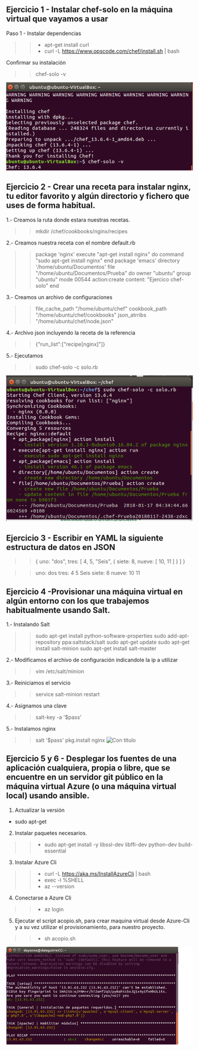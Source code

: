 ## Ejercicio 1 - Instalar chef-solo en la máquina virtual que vayamos a usar

Paso 1 - Instalar dependencias
>
>> * apt-get install curl
>> * curl -L https://www.opscode.com/chef/install.sh | bash 

Confirmar su instalación
>
>> chef-solo -v 

![Con titulo](https://raw.githubusercontent.com/daiaguirre979/CC-Master/master/chef-solo.PNG "automatizacion")

## Ejercicio 2 - Crear una receta para instalar nginx, tu editor favorito y algún directorio y fichero que uses de forma habitual.

1.- Creamos la ruta donde estara nuestras recetas.
>
>> mkdir /chef/cookbooks/nginx/recipes

2.- Creamos nuestra receta con el nombre default.rb
>
>> package 'nginx'
>> execute "apt-get install nginx" do
>>    command "sudo apt-get install nginx"
>> end
>>package 'emacs'
>>  directory '/home/ubuntu/Documentos'
>>  file "/home/ubuntu/Documentos/Prueba" do
>>      owner "ubuntu"
>>      group "ubuntu"
>>      mode 00544
>>      action:create
>>      content: "Ejercico chef-solo"
>> end

3.- Creamos un archivo de configuraciones
>
>> file_cache_path "/home/ubuntu/chef"
>> cookbook_path "/home/ubuntu/chef/cookbooks"
>> json_atrribs "/home/ubuntu/chef/node.json"

4.- Archivo json incluyendo la receta de la referencia
>
>> {"run_list":["recipe[nginx]"]}

5.- Ejecutamos 
>
>> sudo chef-solo -c solo.rb

![Con titulo](https://raw.githubusercontent.com/daiaguirre979/CC-Master/master/chef-soolo.PNG "automatizacion")

## Ejercicio 3 - Escribir en YAML la siguiente estructura de datos en JSON
>
>>{ uno: "dos",
>>  tres: [ 4, 5, "Seis", { siete: 8, nueve: [ 10, 11 ] } ] }

>
>> uno: dos
>> tres:
>> 4
>> 5
>> Seis
>> siete: 8
>> nueve:
>> 10
>> 11


## Ejercicio 4 -Provisionar una máquina virtual en algún entorno con los que trabajemos habitualmente usando Salt.

1.- Instalando Salt
>
>> sudo apt-get install python-software-properties
>> sudo add-apt-repository ppa:saltstack/salt
>> sudo apt-get update
>> sudo apt-get install salt-minion
>> sudo apt-get install salt-master

2.- Modificamos el archivo de configuración indicandole la ip a utilizar
>
>> vim /etc/salt/minion

3.- Reiniciamos el servicio 
>
>> service salt-minion restart

4.- Asignamos una clave
>
>> salt-key -a '$pass'

5.- Instalamos nginx
>
>> salt '$pass' pkg.install nginx
![Con titulo](https://raw.githubusercontent.com/daiaguirre979/CC-Master/master/salr.PNG "automatizacion")

## Ejercicio 5 y 6 - Desplegar los fuentes de una aplicación cualquiera, propia o libre, que se encuentre en un servidor git público en la máquina virtual Azure (o una máquina virtual local) usando ansible.

1. Actualizar la versión 
* sudo apt-get 

2. Instalar paquetes necesarios.

>
>>   * sudo apt-get install -y libssl-dev libffi-dev python-dev build-essential
>>

3. Instalar Azure Cli 

>
>>   * curl -L https://aka.ms/InstallAzureCli | bash
>>   * exec -l %SHELL
>>   * az --version

4. Conectarse a Azure Cli

>
>>   * az login
>>

5. Ejecutar el script acopio.sh, para crear maquina virtual desde Azure-Cli y a su vez utilizar el provisionamiento, para nuestro proyecto.

>
>>   * sh acopio.sh
>>
![Con titulo](https://raw.githubusercontent.com/daiaguirre979/CC-Master/master/automatizacion.png "automatizacion")






